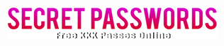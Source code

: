 <div align="center">
  <img src="https://raw.githubusercontent.com/EmuZONE/Secret-Passwords/refs/heads/main/docs/pass_logo.png"></img>
</div>
